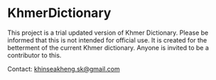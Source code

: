 # KhmerDictionary

This project is a trial updated version of Khmer Dictionary. Please be informed that this is not intended for official use. It is created for the betterment of the current Khmer dictionary. Anyone is invited to be a contributor to this.

Contact: khinseakheng.sk@gmail.com
